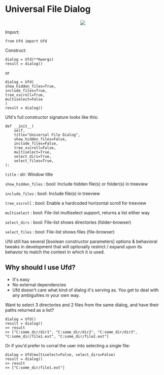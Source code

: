# Universal File Dialog

<p align="center">
	<img src="https://i.imgur.com/W6G068f.png">
</p>

Import:

`from Ufd import Ufd`

Construct:
```
dialog = Ufd(**Kwargs)
result = dialog()
```

or

```
dialog = Ufd(
show_hidden_files=True,
include_files=True,
tree_xscroll=True,
multiselect=False
)
result = dialog()
```

Ufd's full constructor signature looks like this:

```
def __init__(
    self,
    title="Universal File Dialog",
    show_hidden_files=False,
    include_files=False,
    tree_xscroll=False,
    multiselect=True,
    select_dirs=True,
    select_files=True,
):
```
`title`             : str: Window title

`show_hidden_files` : bool: Include hidden file(s) or folder(s) in treeview

`include_files`     : bool: Include file(s) in treeview

`tree_xscroll`      : bool: Enable a hardcoded horizontal scroll for treeview 

`multiselect`       : bool: File-list multiselect support, returns a list either way

`select_dirs`       : bool: File-list shows directories (folder-browser)

`select_files`      : bool: File-list shows files (file-browser)

Ufd still has several [boolean constructor parameters] options & behavioral tweaks in development that will optionally restrict / expand upon its behavior to match the context in which it is used. 

## Why should I use Ufd?
- It's easy
- No external dependencies
- Ufd doesn't care what kind of dialog it's serving as. You get to deal with any ambiguities in your own way. 

Want to select 3 directories and 2 files from the same dialog, and have their paths returned as a list? 

```
dialog = Ufd()
result = dialog()
>> result
>> ["C:some_dir/dir1", "C:some_dir/dir2", "C:some_dir/dir3", "C:some_dir/file1.ext", "C:some_dir/file2.ext"]
```

Or if you'd prefer to corral the user into selecting a single file:

```
dialog = Ufd(multiselect=False, select_dirs=False)
result = dialog()
>> result
>> ["C:some_dir/file1.ext"]
```
